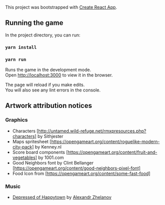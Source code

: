 This project was bootstrapped with [Create React App](https://github.com/facebook/create-react-app).

## Running the game

In the project directory, you can run:

### `yarn install`

### `yarn run`

Runs the game in the development mode.<br>
Open [http://localhost:3000](http://localhost:3000) to view it in the browser.

The page will reload if you make edits.<br>
You will also see any lint errors in the console.

## Artwork attribution notices

### Graphics
* Characters [http://untamed.wild-refuge.net/rmxpresources.php?characters] by Sithjester
* Maps spritesheet [https://opengameart.org/content/roguelike-modern-city-pack] by Kenney.nl
* Score board components [https://opengameart.org/content/fruit-and-vegetables] by 1001.com
* Good Neighbors font by Clint Bellanger [https://opengameart.org/content/good-neighbors-pixel-font]
* Food Icon from [https://opengameart.org/content/some-fast-food]

### Music
* [Depressed of Happytown](https://opengameart.org/content/depressed-of-happytown) by [Alexandr Zhelanov](https://soundcloud.com/alexandr-zhelanov)
